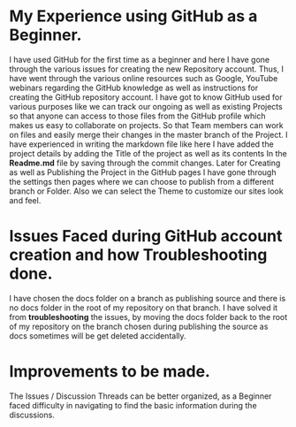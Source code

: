 # My Experience using GitHub as a Beginner.
I have used GitHub for the first time as a beginner and here I have gone through the various issues for creating the new Repository account. Thus, I have went through the various online resources such as Google, YouTube webinars regarding the GitHub knowledge as well as instructions for creating the GitHub repository account.
I have got to know GitHub used for various purposes like we can track our ongoing as well as existing Projects so that anyone can access to those files from the GitHub profile which makes us easy to collaborate on projects. So that Team members can work on files and easily merge their changes in the master branch of the Project.
I have experienced in writing the markdown file like here I have added the project details by adding the Title of the project as well as its contents In the **Readme.md** file by saving through the commit changes. Later for Creating as well as Publishing the Project in the GitHub pages I have gone through the settings then pages where we can choose to publish from a different branch or Folder. Also we can select the Theme to customize our sites look and feel.
# Issues Faced during GitHub account creation and how Troubleshooting done.
I have chosen the docs folder on a branch as publishing source and there is no docs folder in the root of my repository on that branch. I have solved it from **troubleshooting** the issues, by moving the docs folder back to the root of my repository on the branch chosen during publishing the source as docs sometimes will be get deleted accidentally.
# Improvements to be made.
The Issues / Discussion Threads can be better organized, as a Beginner faced difficulty in navigating to find the basic information during the discussions.

